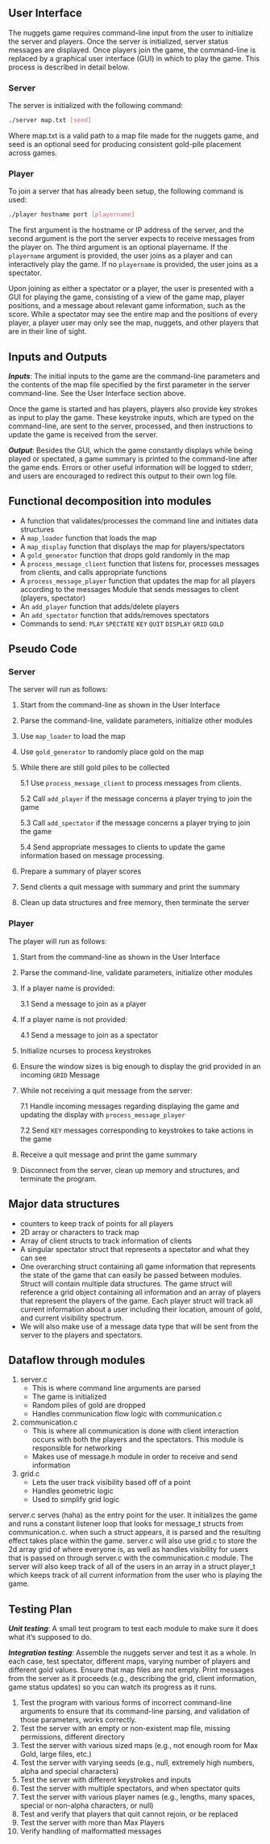 ## User Interface
The nuggets game requires command-line input from the user to initialize the server and players. Once the server is initialized, server status messages are displayed. Once players join the game, the command-line is replaced by a graphical user interface (GUI) in which to play the game. This process is described in detail below.
 
### Server
 
The server is initialized with the following command:
 
```bash
./server map.txt [seed]
```
 
Where map.txt is a valid path to a map file made for the nuggets game, and seed is an optional seed for producing consistent gold-pile placement across games.
 
### Player
 
To join a server that has already been setup, the following command is used:
 
   ```bash
   ./player hostname port [playername]
   ```
  
The first argument is the hostname or IP address of the server, and the second argument is the port the server expects to receive messages from the player on. The third argument is an optional playername. If the `playername` argument is provided, the user joins as a player and can interactively play the game. If no `playername` is provided, the user joins as a spectator.
 
Upon joining as either a spectator or a player, the user is presented with a GUI for playing the game, consisting of a view of the game map, player positions, and a message about relevant game information, such as the score. While a spectator may see the entire map and the positions of every player, a player user may only see the map, nuggets, and other players that are in their line of sight.
 
## Inputs and Outputs  
 
***Inputs***: The initial inputs to the game are the command-line parameters and the contents of the map file specified by the first parameter in the server command-line. See the User Interface section above.
 
Once the game is started and has players, players also provide key strokes as input to play the game. These keystroke inputs, which are typed on the command-line, are sent to the server, processed, and then instructions to update the game is received from the server.
 
***Output***: Besides the GUI, which the game constantly displays while being played or spectated, a game summary is printed to the command-line after the game ends. Errors or other useful information will be logged to stderr, and users are encouraged to redirect this output to their own log file.

## Functional decomposition into modules
* A function that validates/processes the command line and initiates data structures
* A `map_loader` function that loads the map
* A `map_display` function that displays the map for players/spectators
* A `gold_generator` function that drops gold randomly in the map
* A `process_message_client` function that listens for, processes messages from clients, and calls appropriate functions
* A `process_message_player` function that updates the map for all players according to the messages
Module that sends messages to client (players, spectator)
* An `add_player` function that adds/delete players
* An `add_spectator` function that adds/removes spectators
* Commands to send:
`PLAY`
`SPECTATE`
`KEY`
`QUIT`
`DISPLAY`
`GRID`
`GOLD`
 




## Pseudo Code

### Server

The server will run as follows:

1. Start from the command-line as shown in the User Interface
2. Parse the command-line, validate parameters, initialize other modules
3. Use `map_loader` to load the map
4. Use `gold_generator` to randomly place gold on the map
5. While there are still gold piles to be collected
  
   5.1 Use `process_message_client` to process messages from clients.

   5.2 Call `add_player` if the message concerns a player trying to join the game

   5.3 Call `add_spectator` if the message concerns a player trying to join the game

   5.4 Send appropriate messages to clients to update the game information based on message processing.

6. Prepare a summary of player scores
7. Send clients a quit message with summary and print the summary
8. Clean up data structures and free memory, then terminate the server

### Player

The player will run as follows:

1. Start from the command-line as shown in the User Interface
2. Parse the command-line, validate parameters, initialize other modules
3. If a player name is provided:

   3.1 Send a message to join as a player

4. If a player name is not provided:

   4.1 Send a message to join as a spectator

5. Initialize ncurses to process keystrokes
6. Ensure the window sizes is big enough to display the grid provided in an incoming `GRID` Message
7. While not receiving a quit message from the server:

   7.1 Handle incoming messages regarding displaying the game and updating the display with `process_message_player`

   7.2 Send `KEY` messages corresponding to keystrokes to take actions in the game

8. Receive a quit message and print the game summary
9. Disconnect from the server, clean up memory and structures, and terminate the program.


## Major data structures

- counters to keep track of points for all players
- 2D array or characters to track map
- Array of client structs to track information of clients
- A singular spectator struct that represents a spectator and what they can see
- One overarching struct containing all game information that represents the state of the game that can easily be passed between modules. Struct will contain multiple data structures. The game struct will reference a grid object containing all information and an array of players that represent the players of the game. Each player struct will track all current information about a user including their location, amount of gold, and current visibility spectrum. 
- We will also make use of a message data type that will be sent from the server to the players and spectators.

## Dataflow through modules
1. server.c 
    - This is where command line arguments are parsed
    -  The game is initialized
    - Random piles of gold are dropped
    - Handles communication flow logic with communication.c
2. communication.c
    - This is where all communication is done with client interaction occurs with both the players and the spectators. This module is responsible for networking
    - Makes use of message.h module in order to receive and send information
3. grid.c
    - Lets the user track visibility based off of a point
    - Handles geometric logic
    - Used to simplify grid logic

server.c serves (haha) as the entry point for the user. It initializes the game and runs a constant listener loop that looks for message_t structs from communication.c. when such a struct appears, it is parsed and the resulting effect takes place within the game. server.c will also use grid.c to store the 2d array grid of where everyone is, as well as handles visibility for users that is passed on through server.c with the communication.c module. The server will also keep track of all of the users in an array in a struct player_t which keeps track of all current information from the user who is playing the game.

## Testing Plan

***Unit testing***: A small test program to test each module to make sure it does what it’s supposed to do.

***Integration testing***: Assemble the nuggets server and test it as a whole. In each case, test spectator, different maps, varying number of players and different gold values. Ensure that map files are not empty. Print messages from the server as it proceeds (e.g., describing the grid, client information, game status updates) so you can watch its progress as it runs.
1. Test the program with various forms of incorrect command-line arguments to ensure that its command-line parsing, and validation of those parameters, works correctly.
2. Test the server with an empty or non-existent map file, missing permissions, different directory
3. Test the server with various sized maps (e.g., not enough room for Max Gold, large files, etc.)
4. Test the server with varying seeds (e.g., null, extremely high numbers, alpha and special characters)
5. Test the server with different keystrokes and inputs
6. Test the server with multiple spectators, and when spectator quits
7. Test the server with various player names (e.g., lengths, many spaces, special or non-alpha characters, or null)
8. Test and verify that players that quit cannot rejoin, or be replaced
9. Test the server with more than Max Players
10. Verify handling of malformatted messages
 


